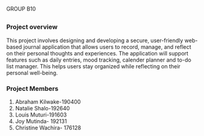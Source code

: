 GROUP B10
## 
### Project overview
This project involves designing and developing a secure, user-friendly web-based journal application that allows users to record, manage, and reflect on their personal thoughts and experiences. The application will support features such as daily entries, mood tracking, calender planner and to-do list manager. This helps users stay organized while reflecting on their personal well-being. 

### Project Members
1. Abraham Kilwake-190400 
2. Natalie Shalo-192640
3. Louis Muturi-191603
4. Joy Mutinda- 192131
5. Christine Wachira- 176128
